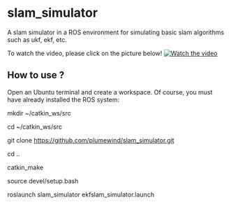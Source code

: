 # slam_simulator
A slam simulator in a ROS environment for simulating basic slam algorithms such as ukf, ekf, etc.

To watch the video, please click on the picture below!
[![Watch the video](https://github.com/plumewind/slam_simulator/blob/ekf/ekf_slam.png)](https://www.youtube.com/watch?v=554A07SMJjU)

How to use ?
------------------
Open an Ubuntu terminal and create a workspace. Of course, you must have already installed the ROS system:

  mkdir ~/catkin_ws/src
  
  cd ~/catkin_ws/src
  
  git clone https://github.com/plumewind/slam_simulator.git
  
  cd ..
  
  catkin_make
  
  source devel/setup.bash
  
  roslaunch slam_simulator ekfslam_simulator.launch
  
